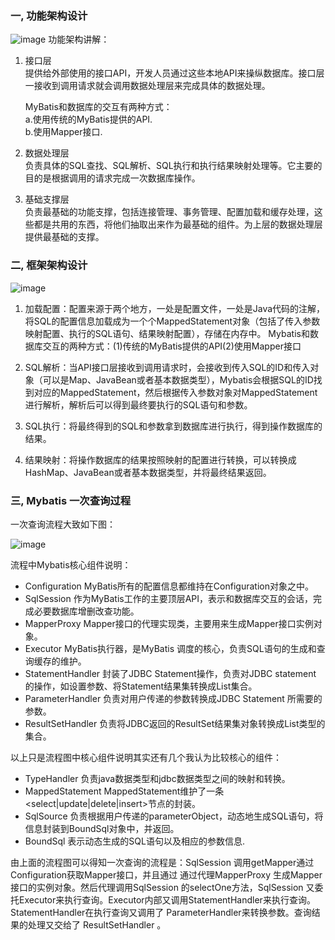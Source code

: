 ### 一, 功能架构设计
![image](https://note.youdao.com/yws/public/resource/0e5f295122e74fecddbb799cdd00dcf3/xmlnote/7E79F99B96544A4984DC8FC60D0FEDE7/14143)
功能架构讲解：  

1. 接口层   
 提供给外部使用的接口API，开发人员通过这些本地API来操纵数据库。接口层一接收到调用请求就会调用数据处理层来完成具体的数据处理。
  
   MyBatis和数据库的交互有两种方式：   
  a.使用传统的MyBatis提供的API.   
  b.使用Mapper接口.
2. 数据处理层  
    负责具体的SQL查找、SQL解析、SQL执行和执行结果映射处理等。它主要的目的是根据调用的请求完成一次数据库操作。


3. 基础支撑层       
 负责最基础的功能支撑，包括连接管理、事务管理、配置加载和缓存处理，这些都是共用的东西，将他们抽取出来作为最基础的组件。为上层的数据处理层提供最基础的支撑。



### 二, 框架架构设计

![image](https://note.youdao.com/yws/public/resource/0e5f295122e74fecddbb799cdd00dcf3/xmlnote/D1893CD6E8C94E949AC9248DC19D2952/14175)



1. 加载配置：配置来源于两个地方，一处是配置文件，一处是Java代码的注解，将SQL的配置信息加载成为一个个MappedStatement对象（包括了传入参数映射配置、执行的SQL语句、结果映射配置），存储在内存中。 Mybatis和数据库交互的两种方式：(1)传统的MyBatis提供的API(2)使用Mapper接口

2. SQL解析：当API接口层接收到调用请求时，会接收到传入SQL的ID和传入对象（可以是Map、JavaBean或者基本数据类型），Mybatis会根据SQL的ID找到对应的MappedStatement，然后根据传入参数对象对MappedStatement进行解析，解析后可以得到最终要执行的SQL语句和参数。

3. SQL执行：将最终得到的SQL和参数拿到数据库进行执行，得到操作数据库的结果。

4. 结果映射：将操作数据库的结果按照映射的配置进行转换，可以转换成HashMap、JavaBean或者基本数据类型，并将最终结果返回。

### 三, Mybatis 一次查询过程
一次查询流程大致如下图：

![image](https://note.youdao.com/yws/public/resource/0e5f295122e74fecddbb799cdd00dcf3/xmlnote/B8B1168D74C44330A83BD9A96692A0DC/14190)

流程中Mybatis核心组件说明：   
- Configuration  MyBatis所有的配置信息都维持在Configuration对象之中。
- SqlSession            作为MyBatis工作的主要顶层API，表示和数据库交互的会话，完成必要数据库增删改查功能。
- MapperProxy  Mapper接口的代理实现类，主要用来生成Mapper接口实例对象。
- Executor              MyBatis执行器，是MyBatis 调度的核心，负责SQL语句的生成和查询缓存的维护。
- StatementHandler   封装了JDBC Statement操作，负责对JDBC statement 的操作，如设置参数、将Statement结果集转换成List集合。
- ParameterHandler   负责对用户传递的参数转换成JDBC Statement 所需要的参数。
- ResultSetHandler    负责将JDBC返回的ResultSet结果集对象转换成List类型的集合。

以上只是流程图中核心组件说明其实还有几个我认为比较核心的组件：
- TypeHandler        负责java数据类型和jdbc数据类型之间的映射和转换。
- MappedStatement   MappedStatement维护了一条<select|update|delete|insert>节点的封装。
- SqlSource            负责根据用户传递的parameterObject，动态地生成SQL语句，将信息封装到BoundSql对象中，并返回。
- BoundSql  表示动态生成的SQL语句以及相应的参数信息.

由上面的流程图可以得知一次查询的流程是：SqlSession 调用getMapper通过Configuration获取Mapper接口，并且通过 通过代理MapperProxy 生成Mapper接口的实例对象。然后代理调用SqlSession 的selectOne方法，SqlSession 又委托Executor来执行查询。Executor内部又调用StatementHandler来执行查询。StatementHandler在执行查询又调用了  ParameterHandler来转换参数。查询结果的处理又交给了 ResultSetHandler 。